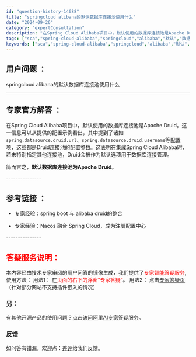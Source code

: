 ```yaml
---
id: "question-history-14688"
title: "springcloud alibana的默认数据库连接池使用什么"
date: "2024-09-26"
category: "expertConsultation"
description: "在Spring Cloud Alibaba项目中，默认使用的数据库连接池是Apache Druid。这一信息可以从提供的配置示例看出，其中提到了诸如`spring.datasource.druid.url`、`spring.datasource.druid.username`等配置项，这些都是Dru"
tags: ["sca","spring-cloud-alibaba","springcloud","alibaba","默认","数据库","连接池"]
keywords: ["sca","spring-cloud-alibaba","springcloud","alibaba","默认","数据库","连接池"]
---
```


## 用户问题 ： 
 springcloud alibana的默认数据库连接池使用什么  

---------------
## 专家官方解答 ：

在Spring Cloud Alibaba项目中，默认使用的数据库连接池是Apache Druid。这一信息可以从提供的配置示例看出，其中提到了诸如`spring.datasource.druid.url`、`spring.datasource.druid.username`等配置项，这些都是Druid连接池的配置参数。这表明在集成Spring Cloud Alibaba时，若未特别指定其他连接池，Druid会被作为默认选项用于数据库连接管理。

简而言之，**默认数据库连接池为Apache Druid**。


<font color="#949494">---------------</font> 


## 参考链接 ：

* 专家经验：spring boot 与 alibaba druid的整合 
 
 * 专家经验：Nacos 融合 Spring Cloud，成为注册配置中心 


 <font color="#949494">---------------</font> 
 


## <font color="#FF0000">答疑服务说明：</font> 

本内容经由技术专家审阅的用户问答的镜像生成，我们提供了<font color="#FF0000">专家智能答疑服务</font>,使用方法：
用法1： 在<font color="#FF0000">页面的右下的浮窗”专家答疑“</font>。
用法2： 点击[专家答疑页](https://answer.opensource.alibaba.com/docs/intro)（针对部分网站不支持插件嵌入的情况）
### 另：


有其他开源产品的使用问题？[点击访问阿里AI专家答疑服务](https://answer.opensource.alibaba.com/docs/intro)。
### 反馈
如问答有错漏，欢迎点：[差评](https://ai.nacos.io/user/feedbackByEnhancerGradePOJOID?enhancerGradePOJOId=14738)给我们反馈。
